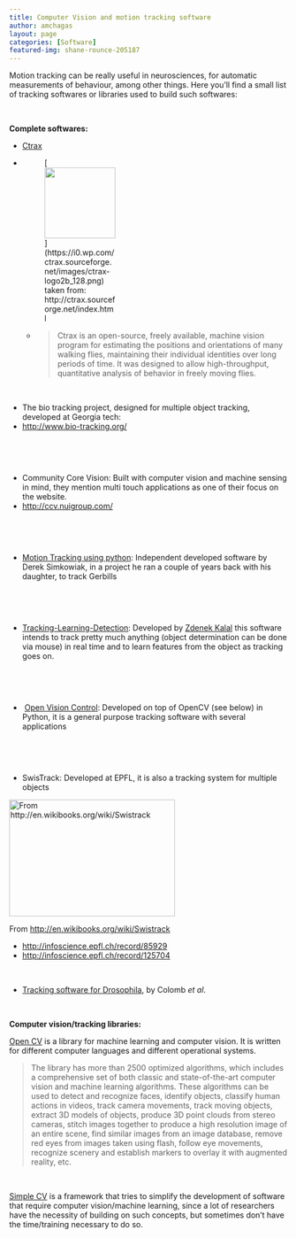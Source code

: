 ```yaml
---
title: Computer Vision and motion tracking software
author: amchagas
layout: page
categories: [Software]
featured-img: shane-rounce-205187
---
```


Motion tracking can be really useful in neurosciences, for automatic measurements of behaviour, among other things. Here you&#8217;ll find a small list of tracking softwares or libraries used to build such softwares:

&nbsp;

**Complete softwares:**

  * [Ctrax](http://ctrax.sourceforge.net/index.html)

  * <figure style="width: 128px" class="wp-caption alignnone">[<img src="https://i0.wp.com/ctrax.sourceforge.net/images/ctrax-logo2b_128.png?resize=128%2C128" alt="" width="128" height="128" data-recalc-dims="1" />](https://i0.wp.com/ctrax.sourceforge.net/images/ctrax-logo2b_128.png)<figcaption class="wp-caption-text">taken from: http://ctrax.sourceforge.net/index.html</figcaption></figure></li>

      * > Ctrax is an open-source, freely available, machine vision program for estimating the positions and orientations of many walking flies, maintaining their individual identities over long periods of time. It was designed to allow high-throughput, quantitative analysis of behavior in freely moving flies.</ul>

    &nbsp;

      * The bio tracking project, designed for multiple object tracking, developed at Georgia tech:
      * <a href="http://www.bio-tracking.org/" target="_blank" rel="noopener">http://www.bio-tracking.org/</a>

    <span class="embed-youtube" style="text-align:center; display: block;"></span>

    &nbsp;

    &nbsp;

      * Community Core Vision: Built with computer vision and machine sensing in mind, they mention multi touch applications as one of their focus on the website.
      * <http://ccv.nuigroup.com/>

    <span class="embed-youtube" style="text-align:center; display: block;"></span>

    &nbsp;

    &nbsp;

      * [Motion Tracking using python](http://derek.simkowiak.net/motion-tracking-with-python/): Independent developed software by Derek Simkowiak, in a project he ran a couple of years back with his daughter, to track Gerbills

    <span class="embed-youtube" style="text-align:center; display: block;"></span>

    &nbsp;

    &nbsp;

      * [Tracking-Learning-Detection](http://personal.ee.surrey.ac.uk/Personal/Z.Kalal/tld.html): Developed by [Zdenek Kalal](http://personal.ee.surrey.ac.uk/Personal/Z.Kalal/index.html) this software intends to track pretty much anything (object determination can be done via mouse) in real time and to learn features from the object as tracking goes on.

    <span class="embed-youtube" style="text-align:center; display: block;"></span>

    &nbsp;

    &nbsp;

      *  [Open Vision Control](http://openvisionc.sourceforge.net/): Developed on top of OpenCV (see below) in Python, it is a general purpose tracking software with several applications

    <span class="embed-youtube" style="text-align:center; display: block;"></span>

    &nbsp;

    &nbsp;

      * SwisTrack: Developed at EPFL, it is also a tracking system for multiple objects<figure id="attachment_744" style="width: 300px" class="wp-caption aligncenter">

    [<img class="size-medium wp-image-744" src="https://i0.wp.com/openeuroscience.com/wp-content/uploads/2014/04/800px-swistrack4-ubuntu.png?resize=300%2C211" alt="From http://en.wikibooks.org/wiki/Swistrack" width="300" height="211" srcset="https://i0.wp.com/openeuroscience.com/wp-content/uploads/2014/04/800px-swistrack4-ubuntu.png?w=800 800w, https://i0.wp.com/openeuroscience.com/wp-content/uploads/2014/04/800px-swistrack4-ubuntu.png?resize=300%2C212 300w, https://i0.wp.com/openeuroscience.com/wp-content/uploads/2014/04/800px-swistrack4-ubuntu.png?resize=768%2C541 768w" sizes="(max-width: 300px) 100vw, 300px" data-recalc-dims="1" />](https://i0.wp.com/openeuroscience.com/wp-content/uploads/2014/04/800px-swistrack4-ubuntu.png)<figcaption class="wp-caption-text">From http://en.wikibooks.org/wiki/Swistrack</figcaption></figure>

      * <http://infoscience.epfl.ch/record/85929>
      * <http://infoscience.epfl.ch/record/125704>

    &nbsp;

      * [Tracking software for Drosophila](http://www.plosone.org/article/info%3Adoi%2F10.1371%2Fjournal.pone.0042247), by Colomb _et al_.

    &nbsp;

    **Computer vision/tracking libraries:**

    [Open CV](http://opencv.org/) is a library for machine learning and computer vision. It is written for different computer languages and different operational systems.

    > The library has more than 2500 optimized algorithms, which includes a comprehensive set of both classic and state-of-the-art computer vision and machine learning algorithms. These algorithms can be used to detect and recognize faces, identify objects, classify human actions in videos, track camera movements, track moving objects, extract 3D models of objects, produce 3D point clouds from stereo cameras, stitch images together to produce a high resolution image of an entire scene, find similar images from an image database, remove red eyes from images taken using flash, follow eye movements, recognize scenery and establish markers to overlay it with augmented reality, etc.

    &nbsp;

    [Simple CV](http://www.simplecv.org/) is a framework that tries to simplify the development of software that require computer vision/machine learning, since a lot of researchers have the necessity of building on such concepts, but sometimes don&#8217;t have the time/training necessary to do so.
